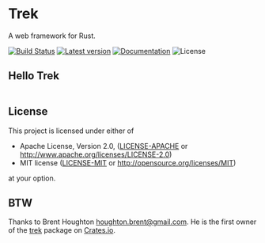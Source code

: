 # Trek

A web framework for Rust.

[![Build Status](https://travis-ci.org/trek-rs/trek.svg?branch=master)](https://travis-ci.org/trek-rs/trek)
[![Latest version](https://img.shields.io/crates/v/trek.svg)](https://crates.io/crates/trek)
[![Documentation](https://docs.rs/trek/badge.svg)](https://docs.rs/trek)
![License](https://img.shields.io/crates/l/trek.svg)

## Hello Trek

```rust

```

## License

This project is licensed under either of

- Apache License, Version 2.0, ([LICENSE-APACHE](LICENSE-APACHE) or
  http://www.apache.org/licenses/LICENSE-2.0)
- MIT license ([LICENSE-MIT](LICENSE-MIT) or
  http://opensource.org/licenses/MIT)

at your option.

## BTW

Thanks to Brent Houghton <houghton.brent@gmail.com>. He is the first owner
of the [trek] package on [Crates.io].

[trek]: https://crates.io/crates/trek
[crates.io]: https://crates.io/
